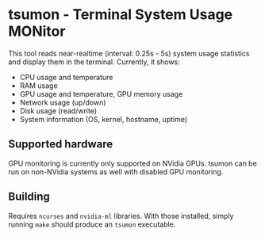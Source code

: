 # tsumon - Terminal System Usage MONitor

This tool reads near-realtime (interval: 0.25s - 5s) system usage statistics and display them in the terminal.
Currently, it shows:
- CPU usage and temperature
- RAM usage
- GPU usage and temperature, GPU memory usage
- Network usage (up/down)
- Disk usage (read/write)
- System information (OS, kernel, hostname, uptime)

## Supported hardware

GPU monitoring is currently only supported on NVidia GPUs.
tsumon can be run on non-NVidia systems as well with disabled GPU monitoring.

## Building

Requires `ncurses` and `nvidia-ml` libraries.
With those installed, simply running `make` should produce an `tsumon` executable.
